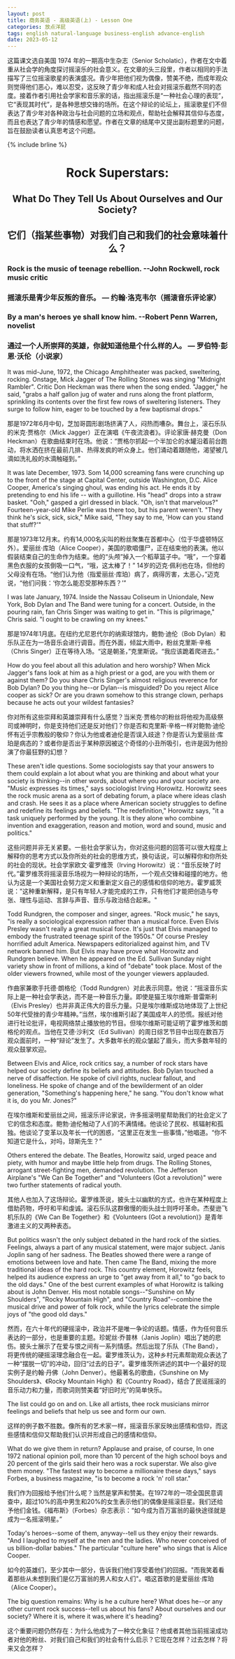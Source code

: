 ```yaml
---
layout: post
title: 商务英语 - 高级英语(上) - Lesson One
categories: 放点洋屁
tags: english natural-language business-english advance-english
date: 2023-05-12
---
```


这篇课文选自美国 1974 年的一期高中生杂志（Senior Scholatic），作者在文中着重从社会学的角度探讨摇滚乐的社会意义。在文章的头三段里，作者以相同的手法描写了三位摇滚歌星的表演盛况。青少年把他们视为偶像，赞美不绝，而成年观众则觉得他们恶心，难以忍受，这反映了青少年和成人社会对摇滚乐截然不同的态度。接着作者引用社会学家和音乐家的话，指出摇滚乐是“一种社会心理的表现”，它“表现其时代”，是各种思想交锋的场所。在这个辩论的论坛上，摇滚歌星们不但表达了青少年对各种政治与社会问题的立场和观点，帮助社会解释其信仰与态度，而且也表达了青少年的情感和愿望。作者在文章的结尾中又提出副标题里的问题，旨在鼓励读者认真思考这个问题。

{% include brline %}

# <center> Rock Superstars:
## <center> What Do They Tell Us About Ourselves and Our Society?
## <center> 它们（指某些事物）对我们自己和我们的社会意味着什么？

### Rock is the music of teenage rebellion. --John Rockwell, rock music critic
### 摇滚乐是青少年反叛的音乐。 — 约翰·洛克韦尔（摇滚音乐评论家）

### By a man's heroes ye shall know him. --Robert Penn Warren, novelist
### 通过一个人所崇拜的英雄，你就知道他是个什么样的人。 — 罗伯特·彭恩·沃伦（小说家）

It was mid-June, 1972, the Chicago Amphitheater was packed, sweltering, rocking. Onstage, Mick Jagger of The Rolling Stones was singing "Midnight Rambler". Critic Don Heckman was there when the song ended. "Jagger," he said, "grabs a half gallon jug of water and runs along the front platform, sprinkling its contents over the first few rows of sweltering listeners. They surge to follow him, eager to be touched by a few baptismal drops."

那是1972年6月中旬，芝加哥圆形剧场挤满了人，闷热而嘈杂。舞台上，滚石乐队的米克·贾格尔（Mick Jagger）正在演唱《午夜流浪者》。评论家唐·赫克曼（Don Heckman）在歌曲结束时在场。他说：“贾格尔抓起一个半加仑的水罐沿着前台跑动，将水洒在挤在最前几排、热得发疯的听众身上。他们涌动着跟随他，渴望被几滴如洗礼般的水滴触碰到。”

It was late December, 1973. Som 14,000 screaming fans were crunching up to the front of the stage at Capital Center, outside Washington, D.C. Alice Cooper, America's singing ghoul, was ending his act. He ends it by pretending to end his life -- with a guillotine. His "head" drops into a straw basket. "Ooh," gasped a girl dressed in black. "Oh, isn't that marvelous?" Fourteen-year-old Mike Perlie was there too, but his parent  weren't. "They think he's sick, sick, sick," Mike said, "They say to me, 'How can you stand that stuff?'"

那是1973年12月末。约有14,000名尖叫的粉丝聚集在首都中心（位于华盛顿特区外）。爱丽丝·库珀（Alice Cooper），美国的歌唱僵尸，正在结束他的表演。他以假装结束自己的生命作为结束。他的“头颅”掉入一个稻草篮子中。“哦”，一个穿着黑色衣服的女孩倒吸一口气，“哦，这太棒了！” 14岁的迈克·佩利也在场，但他的父母没有在场。“他们认为他（指爱丽丝·库珀）病了，病得厉害，太恶心，”迈克说，“他们问我：‘你怎么能忍受那种东西？’”

I was late January, 1974. Inside the Nassau Coliseum in Uniondale, New York, Bob Dylan and The Band were tuning for a concert. Outside, in the pouring rain, fan Chris Singer was waiting to get in. "This is pilgrimage," Chris said. "I ought to be crawling on my knees."

那是1974年1月底。在纽约尤尼恩代尔的纳索球馆内，鲍勃·迪伦（Bob Dylan）和乐队正在为一场音乐会进行调音。而在外面，倾盆大雨中，粉丝克里斯·辛格（Chris Singer）正在等待入场。“这是朝圣，”克里斯说。“我应该跪着爬进去。”

How do you feel about all this adulation and hero worship? When Mick Jagger's fans look at him as a high priest or a god, are you with them or against them? Do you share Chris Singer's almost religious reverence for Bob Dylan? Do you thing he--or Dylan--is misguided? Do you reject Alice cooper as sick? Or are you drawn somehow to this strange clown, perhaps because he acts out your wildest fantasies?

你对所有这些崇拜和英雄崇拜有什么感觉？当米克·贾格尔的粉丝将他视为高级祭司或神明时，你是支持他们还是反对他们？你是否和克里斯·辛格一样对鲍勃·迪伦怀有近乎宗教般的敬仰？你认为他或者迪伦是否误入歧途？你是否认为爱丽丝·库珀是病态的？或者你是否出于某种原因被这个奇怪的小丑所吸引，也许是因为他扮演了你最狂野的幻想？

These aren't  idle questions. Some sociologists say that your answers to them could explain a lot about what you are thinking and about what your society is thinking--in other words, about where you and your society are. "Music expresses its times," says sociologist Irving Horowitz. Horowitz sees the rock music arena as a sort of debating forum, a place where ideas clash and crash. He sees it as a place where American society struggles to define and redefine its feelings and beliefs. "The redefinition," Horowitz says, "it a task uniquely performed by the young. It is they alone who combine invention and exaggeration, reason and motion, word and sound, music and politics."

这些问题并非无关紧要。一些社会学家认为，你对这些问题的回答可以很大程度上解释你的思考方式以及你所处的社会的思维方式，换句话说，可以解释你和你所处的社会的现状。社会学家欧文·霍罗维茨（Irving Horowitz）说：“音乐反映了时代。”霍罗维茨将摇滚音乐场视为一种辩论的场所，一个观点交锋和碰撞的地方。他认为这是一个美国社会努力定义和重新定义自己的感情和信仰的地方。霍罗威茨说："这种重新解释，是只有年轻人才能完成的工作，只有他们才能把创造与夸张、理性与运动、言辞与声音、音乐与政治结合起来。"

Todd Rundgren, the composer and singer, agrees. "Rock music," he says, "is really a sociological expression rather than a musical force. Even Elvis Presley wasn't really a great musical force. It's  just that Elvis managed to embody the frustrated teenage spirit of the 1950s." Of course  Presley horrified adult America. Newspapers editorialized against him, and TV network banned him. But Elvis may have prove what Horowitz and Rundgren believe. When he appeared on the Ed. Sullivan Sunday night variety show in front of millions, a kind of "debate" took place. Most of the older viewers frowned, while most of the younger viewers applauded.

作曲家兼歌手托德·朗格伦（Todd Rundgren）对此表示同意。他说：“摇滚音乐实际上是一种社会学表达，而不是一种音乐力量。即使是猫王埃尔维斯·普雷斯利（Elvis Presley）也并非真正伟大的音乐力量。只是埃尔维斯成功地体现了上世纪50年代受挫的青少年精神。”当然，埃尔维斯引起了美国成年人的恐慌。报纸对他进行社论批评，电视网络禁止播放他的节目。但埃尔维斯可能证明了霍罗维茨和朗格伦的观点。当他在艾德·沙利文（Ed Sullivan）的周日综艺节目中出现在数百万观众面前时，一种“辩论”发生了。大多数年长的观众皱起了眉头，而大多数年轻的观众鼓掌欢迎。

Between Elvis and Alice, rock critics say, a number of rock stars have helped our society define its beliefs and attitudes. Bob Dylan touched a nerve of disaffection. He spoke of civil rights, nuclear fallout, and loneliness. He spoke of change and of the bewilderment of an older generation, "Something's happening here," he sang. "You don't know what it is, do you Mr. Jones?"

在埃尔维斯和爱丽丝之间，摇滚乐评论家说，许多摇滚明星帮助我们的社会定义了它的信念和态度。鲍勃·迪伦触动了人们的不满情绪。他谈论了民权、核辐射和孤独。他谈论了变革以及年长一代的困惑，“这里正在发生一些事情，”他唱道。“你不知道它是什么，对吗，琼斯先生？”

Others entered the debate. The Beatles, Horowitz said, urged peace and piety, with humor and maybe little help from drugs. The Rolling Stones, arrogant street-fighting men, demanded revolution. The Jefferson Airplane's "We Can Be Together" and "Volunteers (Got a revolution)" were two further statements of radical youth.

其他人也加入了这场辩论。霍罗维茨说，披头士以幽默的方式，也许在某种程度上借助药物，呼吁和平和虔诚。滚石乐队这群傲慢的街头战士则呼吁革命。杰斐逊飞机乐队的《We Can Be Together》和《Volunteers (Got a revolution)》是青年激进主义的又两种表态。

But politics wasn't the only subject debated in the hard rock of the sixties. Feelings, always a part of any musical statement, were major subject. Janis Joplin sang of her sadness. The Beatles showed there were a range of emotions between love and hate. Then came The Band, mixing the more traditional ideas of the hard rock. This country element, Horowitz feels, helped its audience express an urge to "get away from it all," to "go back to the old days." One of the best current examples of what Horowitz is talking about is John Denver. His most notable songs--"Sunshine on My Shoulders", "Rocky Mountain High", and "Country Road"--combine the musical drive and power of folk rock, while the lyrics celebrate the simple joys of "the good old days."

然而，在六十年代的硬摇滚中，政治并不是唯一争论的话题。情感，作为任何音乐表达的一部分，也是重要的主题。珍妮丝·乔普林（Janis Joplin）唱出了她的悲伤。披头士展示了在爱与恨之间有一系列情感。然后出现了乐队（The Band），将更传统的硬摇滚理念融合在一起。霍罗维茨认为，这种乡村元素帮助观众表达了一种“摆脱一切”的冲动，回归“过去的日子”。霍罗维茨所讲述的其中一个最好的现实例子是约翰·丹佛（John Denver）。他最著名的歌曲，《Sunshine on My Shoulders》、《Rocky Mountain High》和《Country Road》，结合了民谣摇滚的音乐动力和力量，而歌词则赞美着“好旧时光”的简单快乐。

The list could go on and on. Like all artists, thee rock musicians mirror feelings and beliefs that help us see and form our own.

这样的例子数不胜数。像所有的艺术家一样，摇滚音乐家反映出感情和信仰，而这些感情和信仰又帮助我们认识并形成自己的感情和信仰。

What do we give them in return? Applause and praise, of course, In one 1972 national opinion poll, more than 10 percent of the high school boys and 20 percent of the girls said their hero was a rock superstar. We also give them money. "The fastest way to become a millionaire these days," says Forbes, a business magazine, "is to become a rock 'n' roll star."

我们作为回报给予他们什么呢？当然是掌声和赞美。在1972年的一项全国民意调查中，超过10%的高中男生和20%的女生表示他们的偶像是摇滚巨星。我们还给予他们金钱。《福布斯》（Forbes）杂志表示：“如今成为百万富翁的最快途径就是成为一名摇滚明星。”

Today's heroes--some of them, anyway--tell us they enjoy their rewards. "And I laughed to myself at the men and the ladies. Who never conceived of us billion-dollar babies." The particular "culture here" who sings that is Alice Cooper.

如今的英雄们，至少其中一部分，告诉我们他们享受着他们的回报。"而我笑着看着那些从未想到我们是亿万富翁的男人和女人们"。唱这首歌的是爱丽丝·库珀（Alice Cooper）。

The big question remains: Why is he a culture here? What does he--or any other current rock success--tell us about his fans? About ourselves and our society? Where it is, where it was,where it's heading? 

这个重要问题仍然存在：为什么他成为了一种文化象征？他或者其他当前摇滚成功者对他的粉丝、对我们自己和我们的社会有什么启示？它现在怎样？过去怎样？将来又会怎样？
